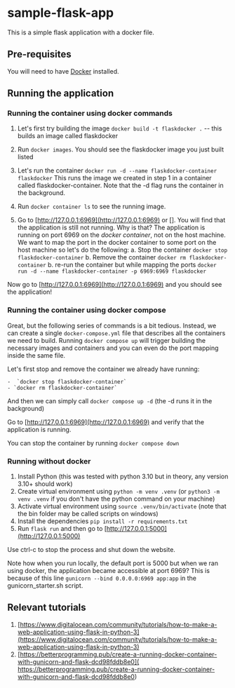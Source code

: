 # sample-flask-app

This is a simple flask application with a docker file.

## Pre-requisites

You will need to have [Docker](https://docs.docker.com/engine/install/) installed.

## Running the application

### Running the container using docker commands

1. Let's first try building the image `docker build -t flaskdocker .` -- this builds an image called flaskdocker

2. Run `docker images`. You should see the flaskdocker image you just built listed

3. Let's run the container `docker run -d --name flaskdocker-container flaskdocker` This runs the image we created in step 1 in a container called flaskdocker-container. Note that the -d flag runs the container in the background.

4. Run `docker container ls` to see the running image.

5. Go to [http://127.0.0.1:6969](http://127.0.0.1:6969) or []. You will find that the application is still not running. Why is that? The application is running on port 6969 on the *docker container*, not on the host machine. We want to map the port in the docker container to some port on the host machine so let's do the following:
    a. Stop the container `docker stop flaskdocker-container`
    b. Remove the container `docker rm flaskdocker-container`
    b. re-run the container but while mapping the ports  `docker run -d --name flaskdocker-container -p 6969:6969 flaskdocker`

Now go to [http://127.0.0.1:6969](http://127.0.0.1:6969) and you should see the application!


### Running the container using docker compose

Great, but the following series of commands is a bit tedious. Instead, we can create a single `docker-compose.yml` file that describes all the containers we need to build. Running `docker compose up` will trigger building the necessary images and containers and you can even do the port mapping inside the same file.

Let's first stop and remove the container we already have running:  

    -  `docker stop flaskdocker-container`
    - `docker rm flaskdocker-container`

And then we can simply call `docker compose up -d` (the -d runs it in the background)

Go to [http://127.0.0.1:6969](http://127.0.0.1:6969) and verify that the application is running.

You can stop the container by running `docker compose down`


### Running without docker

1. Install Python (this was tested with python 3.10 but in theory, any version 3.10+ should work)
2. Create virtual environment using `python -m venv .venv` (or `python3 -m venv .venv` if you don't have the python command on your machine)
3. Activate virtual environment  using `source .venv/bin/activate` (note that the bin folder may be called scripts on windows)
4. Install the dependencies `pip install -r requirements.txt`
5. Run `flask run` and then go to [http://127.0.0.1:5000](http://127.0.0.1:5000)

Use ctrl-c to stop the process and shut down the website.

Note how when you run locally, the default port is 5000 but when we ran using docker, the application became accessible at port 6969? This is because of this line `gunicorn --bind 0.0.0.0:6969 app:app` in the gunicorn_starter.sh script. 

## Relevant tutorials

1. [https://www.digitalocean.com/community/tutorials/how-to-make-a-web-application-using-flask-in-python-3](https://www.digitalocean.com/community/tutorials/how-to-make-a-web-application-using-flask-in-python-3)
2. [https://betterprogramming.pub/create-a-running-docker-container-with-gunicorn-and-flask-dcd98fddb8e0]( https://betterprogramming.pub/create-a-running-docker-container-with-gunicorn-and-flask-dcd98fddb8e0)
